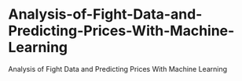 # Analysis-of-Fight-Data-and-Predicting-Prices-With-Machine-Learning
Analysis of Fight Data and Predicting Prices With Machine Learning
